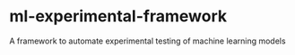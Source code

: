 # ml-experimental-framework
A framework to automate experimental testing of machine learning models
